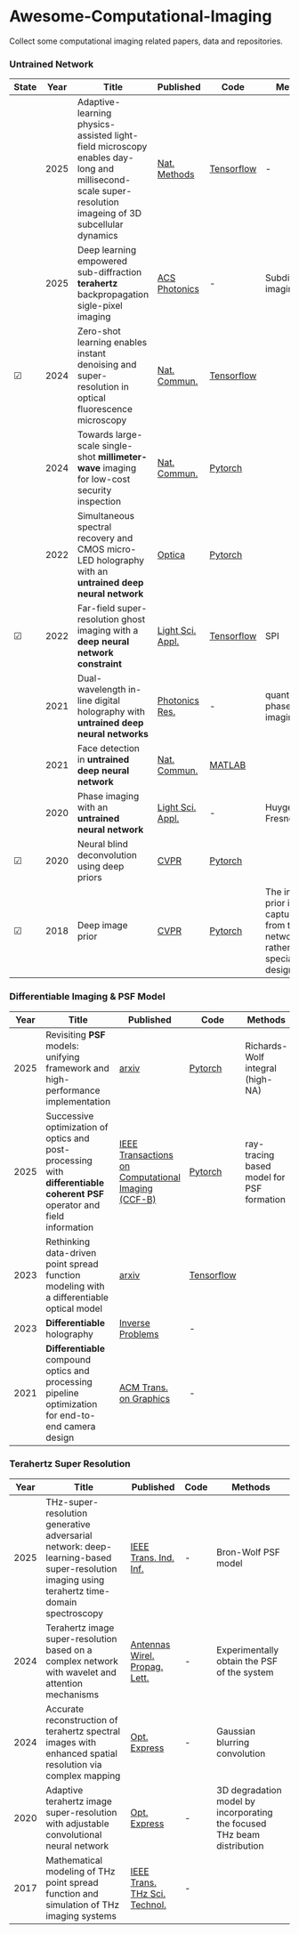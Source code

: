 # Awesome-Computational-Imaging
Collect some computational imaging related papers, data and repositories.

### Untrained Network
|  State|Year|Title | Published  | Code       | Methods |
|-------|-------| ----- | ----- | ------- | ------- |
||2025| Adaptive-learning physics-assisted light-field microscopy enables day-long and millisecond-scale super-resolution imageing of 3D subcellular dynamics| [Nat. Methods](https://www-nature-com.accproxy.lib.szu.edu.cn/articles/s41467-025-62471-w)| [Tensorflow](https://github.com/feilab-hust/Alpha-LFM) |-|
||2025| Deep learning empowered sub-diffraction **terahertz** backpropagation sigle-pixel imaging| [ACS Photonics](https://pubs.acs.org/doi/10.1021/acsphotonics.5c01060?ref=PDF)| -  |Subdiffraction imaging|
|&#9745;|2024| Zero-shot learning enables instant denoising and super-resolution in optical fluorescence microscopy| [Nat. Commun.](https://www-nature-com.accproxy.lib.szu.edu.cn/articles/s41467-024-48575-9#Sec30)  |[Tensorflow](https://github.com/TristaZeng/ZS-DeconvNet)  | |
||2024| Towards large-scale single-shot **millimeter-wave** imaging for low-cost security inspection| [Nat. Commun.](https://www-nature-com.accproxy.lib.szu.edu.cn/articles/s41467-024-50288-y)  | [Pytorch](https://github.com/bianlab/MMW)  | |
||2022|Simultaneous spectral recovery and CMOS micro-LED holography with an **untrained deep neural network**| [Optica](https://opg.optica.org/optica/fulltext.cfm?uri=optica-9-10-1149&id=509776)  | [Pytorch](https://github.com/iksungk/simultaneous_recovery)  |  |
|&#9745;|2022| Far-field super-resolution ghost imaging with a **deep neural network constraint**| [Light Sci. Appl.](https://www-nature-com.accproxy.lib.szu.edu.cn/articles/s41377-021-00680-w)| [Tensorflow](https://github.com/FeiWang0824/GIDC) |SPI|
||2021| Dual-wavelength in-line digital holography with **untrained deep neural networks**| [Photonics Res.](https://opg.optica.org/prj/fulltext.cfm?uri=prj-9-12-2501&id=465552)| -  |quantitative phase imaging|
||2021|Face detection in **untrained deep neural network**| [Nat. Commun.](https://www-nature-com.accproxy.lib.szu.edu.cn/articles/s41467-021-27606-9#data-availability)  | [MATLAB](https://github.com/cogilab/Face)  |  |
||2020| Phase imaging with an **untrained neural network**| [Light Sci. Appl.](https://www-nature-com.accproxy.lib.szu.edu.cn/articles/s41377-020-0302-3)| -  |Huygens-Fresnel|
|&#9745;|2020|Neural blind deconvolution using deep priors|[CVPR](https://openaccess.thecvf.com/content_CVPR_2020/papers/Ren_Neural_Blind_Deconvolution_Using_Deep_Priors_CVPR_2020_paper.pdf)|[Pytorch](https://github.com/csdwren/SelfDeblur)||
|&#9745;|2018|Deep image prior|[CVPR](https://openaccess.thecvf.com/content_cvpr_2018/papers/Ulyanov_Deep_Image_Prior_CVPR_2018_paper.pdf)|[Pytorch](https://github.com/DmitryUlyanov/deep-image-prior)|The image prior is captured from the CNN network rather than specially designed.|

### Differentiable Imaging & PSF Model
|Year|Title | Published  | Code       | Methods |
|-------| ----- | ----- | ------- | ------- |
|2025|Revisiting **PSF** models: unifying framework and high-performance implementation| [arxiv](https://arxiv.org/abs/2502.03170)  | [Pytorch](https://github.com/Biomedical-Imaging-Group/psf_generator)  | Richards-Wolf integral (high-NA) |
|2025|Successive optimization of optics and post-processing with **differentiable coherent PSF** operator and field information| [IEEE Transactions on Computational Imaging (CCF-B)](https://onlinelibrary-wiley-com.accproxy.lib.szu.edu.cn/doi/10.1002/lpor.202200828)  | [Pytorch](https://github.com/Zrr-ZJU/Successive-optimization)  | ray-tracing based model for PSF formation |
|2023|Rethinking data-driven point spread function modeling with a differentiable optical model| [arxiv](https://arxiv.org/pdf/2203.04908)  | [Tensorflow](https://github.com/tobias-liaudat/wf-psf)  |  |
|2023|**Differentiable** holography| [Inverse Problems](https://onlinelibrary-wiley-com.accproxy.lib.szu.edu.cn/doi/10.1002/lpor.202200828)  | -  |  |
|2021|**Differentiable** compound optics and processing pipeline optimization for end-to-end camera design| [ACM Trans. on Graphics](https://dl.acm.org/doi/10.1145/3446791)  | -  |  |

### Terahertz Super Resolution
|Year|Title | Published  | Code       | Methods |
|-------| ----- | ----- | ------- | ------- |
|2025|THz-super-resolution generative adversarial  network: deep-learning-based  super-resolution imaging using terahertz time-domain spectroscopy| [IEEE Trans. Ind. Inf.](https://ieeexplore-ieee-org.ezproxy.lib.szu.edu.cn/document/11017374)| -  | Bron-Wolf PSF model |
|2024|Terahertz image super-resolution based on a complex network with wavelet and attention mechanisms|[Antennas Wirel. Propag. Lett.](https://ieeexplore.ieee.org/document/10402035/)| -  |Experimentally obtain the PSF of the system|
|2024|Accurate reconstruction of terahertz spectral images with enhanced spatial resolution via complex mapping|[Opt. Express](https://opg.optica.org/abstract.cfm?URI=oe-32-18-31657)| -  |Gaussian blurring convolution |
|2020|Adaptive terahertz image super-resolution with adjustable convolutional neural network| [Opt. Express](https://opg.optica.org/abstract.cfm?URI=oe-28-15-22200)|- |3D degradation model by incorporating the focused THz beam distribution|
|2017|Mathematical modeling of THz point spread function and simulation of THz imaging systems| [IEEE Trans. THz Sci. Technol.](http://ieeexplore.ieee.org/document/8066357/)|- |  |
